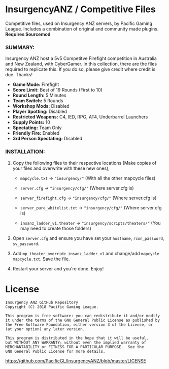 # InsurgencyANZ / Competitive Files
Competitive files, used on Insurgency ANZ servers, by Pacific Gaming League. Includes a combination of original and community made plugins. **Requires Sourcemod**

###  SUMMARY:
Insurgency ANZ host a 5v5 Competitve Firefight competition in Australia and New Zealand, with CyberGamer. In this collection, there are the files required to replicate this. If you do so, please give credit where credit is due. Thanks!
* **Game Mode:** Firefight
* **Score Limit:** Best of 19 Rounds (First to 10)
* **Round Length:** 5 Minutes
* **Team Switch:** 5 Rounds
* **Workshop Mods:** Disabled
* **Player Spotting:** Disabled
* **Restricted Weapons:** C4, IED, RPG, AT4, Underbarrel Launchers
* **Supply Points:** 10
* **Spectating:** Team Only
* **Friendly Fire:** Enabled
* **3rd Person Spectating:** Disabled

###  INSTALLATION:
1) Copy the following files to their respective locations (Make copies of your files and overwrite with these new ones);
    * `mapcycle.txt` -> `"insurgency/"` (With all the other mapcycle files)

    * `server.cfg` -> `"insurgency/cfg/"` (Where server.cfg is)

    * `server_firefight.cfg` -> `"insurgency/cfg/"` (Where server.cfg is)

    * `server_pure_whitelist.txt` -> `"insurgency/cfg/"` (Where server.cfg is)

    * `insanz_ladder_v1.theater` -> `"insurgency/scripts/theaters/"` (You may need to create those folders)

2) Open `server.cfg` and ensure you have set your `hostname`, `rcon_password`, `sv_password`.

3) Add `mp_theater_override insanz_ladder_v1` and change/add `mapcycle mapcycle.txt`. Save the file.

4) Restart your server and you're done. Enjoy!

# License
    Insurgency ANZ GitHub Repository
    Copyright (C) 2018 Pacific Gaming League.

    This program is free software: you can redistribute it and/or modify
    it under the terms of the GNU General Public License as published by
    the Free Software Foundation, either version 3 of the License, or
    (at your option) any later version.

    This program is distributed in the hope that it will be useful,
    but WITHOUT ANY WARRANTY; without even the implied warranty of
    MERCHANTABILITY or FITNESS FOR A PARTICULAR PURPOSE.  See the
    GNU General Public License for more details.
https://github.com/PacificGL/InsurgencyANZ/blob/master/LICENSE
